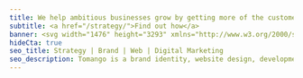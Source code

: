 ```yaml
---
title: We help ambitious businesses grow by getting more of the customers they want.
subtitle: <a href="/strategy/">Find out how</a>
banner: <svg width="1476" height="3293" xmlns="http://www.w3.org/2000/svg"><g fill="none" fill-rule="evenodd"><path d="M1476 133.65V0H606l501 502z" fill="#63666A"/><path fill="#000" d="M0 0v3293.99h1476V870.41L605.98 0z"/></g></svg>
hideCta: true
seo_title: Strategy | Brand | Web | Digital Marketing
seo_description: Tomango is a brand identity, website design, development & online marketing company in Sussex, delivering sustained results for their clients.
---
```

